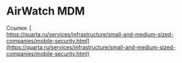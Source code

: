 # AirWatch MDM

Ссылки: [  
https://quarta.ru/services/infrastructure/small-and-medium-sized-companies/mobile-security.html](https://quarta.ru/services/infrastructure/small-and-medium-sized-companies/mobile-security.html)  


